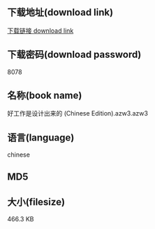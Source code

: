 ## 下载地址(download link)
[下载链接 download link](https://voluble-croquembouche-d321dc.netlify.app/?s=%E5%A5%BD%E5%B7%A5%E4%BD%9C%E6%98%AF%E8%AE%BE%E8%AE%A1%E5%87%BA%E6%9D%A5%E7%9A%84+%28Chinese+Edition%29.azw3)

## 下载密码(download password)
8078

## 名称(book name)
好工作是设计出来的 (Chinese Edition).azw3.azw3

## 语言(language)
chinese

## MD5


## 大小(filesize)
466.3 KB
